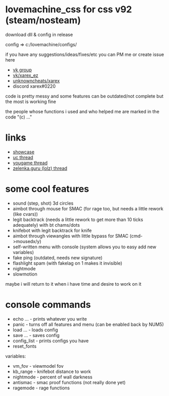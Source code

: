 # lovemachine_css for css v92 (steam/nosteam)
download dll & config in release

config => c:/lovemachine/configs/

if you have any suggestions/ideas/fixes/etc you can PM me or create issue here
* [vk group](https://vk.com/lovemchn.memes)
* [vk/xarex_ez](https://vk.com/xarex_ez)
* [unknowncheats/xarex](https://www.unknowncheats.me/forum/members/1555190.html)
* discord xarex#0220

code is pretty messy and some features can be outdated/not complete but the most is working fine

the people whose functions i used and who helped me are marked in the code "(c) ..."

# links
* [showcase](https://www.youtube.com/watch?v=7ej6-iTziOM)
* [uc thread](https://www.unknowncheats.me/forum/counterstrike-source/565015-lovemachine-css-steam.html)
* [yougame thread](https://yougame.biz/threads/278694/)
* [zelenka.guru (lolz) thread](https://zelenka.guru/threads/4851752/)

# some cool features
* sound (step, shot) 3d circles
* aimbot through mouse for SMAC (for rage too, but needs a little rework (like cvars))
* legit backtrack (needs a little rework to get more than 10 ticks adequately) with bt chams/dots
* knifebot with legit backtrack for knife
* aimbot through viewangles with little bypass for SMAC (cmd->mousedx/y)
* self-written menu with console (system allows you to easy add new variables)
* fake ping (outdated, needs new signature)
* flashlight spam (with fakelag on 1 makes it invisible)
* nightmode
* slowmotion

maybe i will return to it when i have time and desire to work on it

# console commands
* echo ... - prints whatever you write
* panic - turns off all features and menu (can be enabled back by NUM5)
* load ... - loads config
* save ... - saves config
* config_list - prints configs you have
* reset_fonts

variables:
* vm_fov - viewmodel fov
* kb_range - knifebot distance to work
* nightmode - percent of wall darkness
* antismac - smac proof functions (not really done yet)
* ragemode - rage functions
